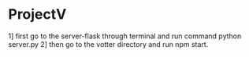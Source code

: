 # ProjectV

1] first go to the server-flask through terminal and run command python server.py 
2] then go to the votter directory and run npm start. 
